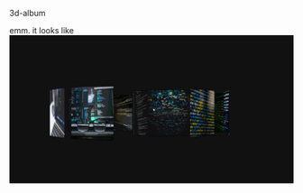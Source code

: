 3d-album

emm. it looks like 
 ![image](https://github.com/masterZSH/3dalbum/blob/master/examples/example.gif)